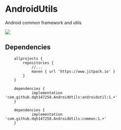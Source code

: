 # AndroidUtils
Android common framework and utils

[![](https://www.jitpack.io/v/dqh147258/AndroidUtils.svg)](https://www.jitpack.io/#dqh147258/AndroidUtils)

## Dependencies

```
	allprojects {
		repositories {
			//...
			maven { url 'https://www.jitpack.io' }
		}
	}
```

```
	dependencies {
	        implementation 'com.github.dqh147258.AndroidUtils:androidutil:1.+'
	}
```

```
	dependencies {
	        implementation 'com.github.dqh147258.AndroidUtils:common:1.+'
	}
```
